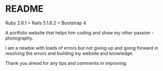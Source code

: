 # README

Ruby 2.6.1   +   Rails 5.1.6.2   +   Bootstrap 4

A portfolio website that helps him coding and show my other passion - photography.

I am a newbie with loads of errors but not giving up and going forward in resolving the errors and building my website and knowledge.

Thank you ahead for any tips and comments in improving.
